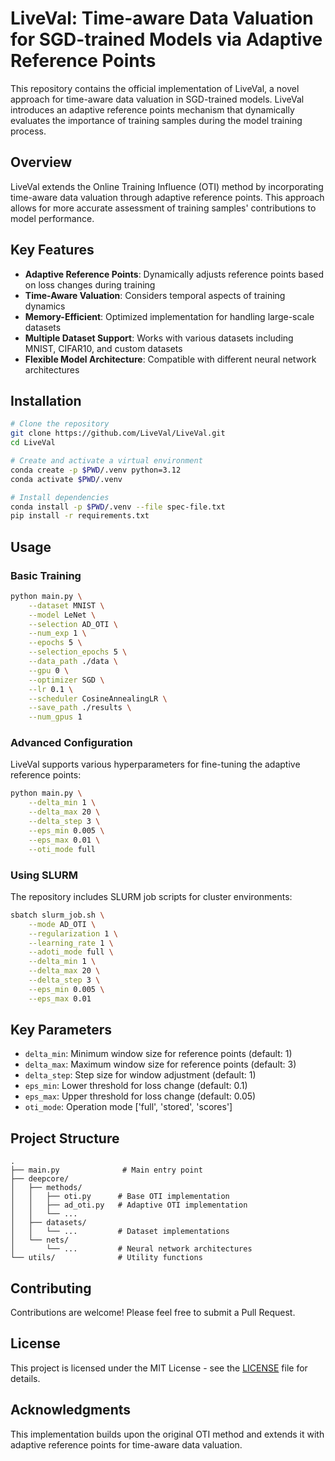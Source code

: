 # LiveVal: Time-aware Data Valuation for SGD-trained Models via Adaptive Reference Points

This repository contains the official implementation of LiveVal, a novel approach for time-aware data valuation in SGD-trained models. LiveVal introduces an adaptive reference points mechanism that dynamically evaluates the importance of training samples during the model training process.

## Overview

LiveVal extends the Online Training Influence (OTI) method by incorporating time-aware data valuation through adaptive reference points. This approach allows for more accurate assessment of training samples' contributions to model performance.

## Key Features

- **Adaptive Reference Points**: Dynamically adjusts reference points based on loss changes during training
- **Time-Aware Valuation**: Considers temporal aspects of training dynamics
- **Memory-Efficient**: Optimized implementation for handling large-scale datasets
- **Multiple Dataset Support**: Works with various datasets including MNIST, CIFAR10, and custom datasets
- **Flexible Model Architecture**: Compatible with different neural network architectures

## Installation

```bash
# Clone the repository
git clone https://github.com/LiveVal/LiveVal.git
cd LiveVal

# Create and activate a virtual environment
conda create -p $PWD/.venv python=3.12
conda activate $PWD/.venv

# Install dependencies
conda install -p $PWD/.venv --file spec-file.txt
pip install -r requirements.txt
```

## Usage

### Basic Training

```bash
python main.py \
    --dataset MNIST \
    --model LeNet \
    --selection AD_OTI \
    --num_exp 1 \
    --epochs 5 \
    --selection_epochs 5 \
    --data_path ./data \
    --gpu 0 \
    --optimizer SGD \
    --lr 0.1 \
    --scheduler CosineAnnealingLR \
    --save_path ./results \
    --num_gpus 1
```

### Advanced Configuration

LiveVal supports various hyperparameters for fine-tuning the adaptive reference points:

```bash
python main.py \
    --delta_min 1 \
    --delta_max 20 \
    --delta_step 3 \
    --eps_min 0.005 \
    --eps_max 0.01 \
    --oti_mode full
```

### Using SLURM

The repository includes SLURM job scripts for cluster environments:

```bash
sbatch slurm_job.sh \
    --mode AD_OTI \
    --regularization 1 \
    --learning_rate 1 \
    --adoti_mode full \
    --delta_min 1 \
    --delta_max 20 \
    --delta_step 3 \
    --eps_min 0.005 \
    --eps_max 0.01
```

## Key Parameters

- `delta_min`: Minimum window size for reference points (default: 1)
- `delta_max`: Maximum window size for reference points (default: 3)
- `delta_step`: Step size for window adjustment (default: 1)
- `eps_min`: Lower threshold for loss change (default: 0.1)
- `eps_max`: Upper threshold for loss change (default: 0.05)
- `oti_mode`: Operation mode ['full', 'stored', 'scores']

## Project Structure

```
.
├── main.py              # Main entry point
├── deepcore/
│   ├── methods/
│   │   ├── oti.py      # Base OTI implementation
│   │   ├── ad_oti.py   # Adaptive OTI implementation
│   │   └── ...
│   ├── datasets/
│   │   └── ...         # Dataset implementations
│   └── nets/
│       └── ...         # Neural network architectures
└── utils/              # Utility functions
```

## Contributing

Contributions are welcome! Please feel free to submit a Pull Request.

## License

This project is licensed under the MIT License - see the [LICENSE](LICENSE) file for details.

## Acknowledgments

This implementation builds upon the original OTI method and extends it with adaptive reference points for time-aware data valuation.
